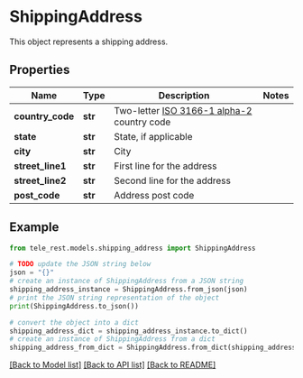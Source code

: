 # ShippingAddress

This object represents a shipping address.

## Properties

Name | Type | Description | Notes
------------ | ------------- | ------------- | -------------
**country_code** | **str** | Two-letter [ISO 3166-1 alpha-2](https://en.wikipedia.org/wiki/ISO_3166-1_alpha-2) country code | 
**state** | **str** | State, if applicable | 
**city** | **str** | City | 
**street_line1** | **str** | First line for the address | 
**street_line2** | **str** | Second line for the address | 
**post_code** | **str** | Address post code | 

## Example

```python
from tele_rest.models.shipping_address import ShippingAddress

# TODO update the JSON string below
json = "{}"
# create an instance of ShippingAddress from a JSON string
shipping_address_instance = ShippingAddress.from_json(json)
# print the JSON string representation of the object
print(ShippingAddress.to_json())

# convert the object into a dict
shipping_address_dict = shipping_address_instance.to_dict()
# create an instance of ShippingAddress from a dict
shipping_address_from_dict = ShippingAddress.from_dict(shipping_address_dict)
```
[[Back to Model list]](../README.md#documentation-for-models) [[Back to API list]](../README.md#documentation-for-api-endpoints) [[Back to README]](../README.md)


